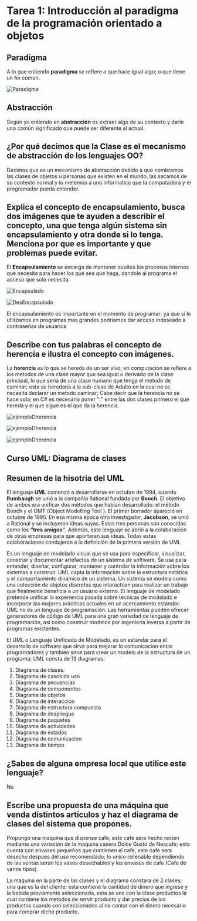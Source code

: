# Tarea 1: Introducción al paradigma de la programación orientado a objetos

## Paradigma

A lo que entiendo __paradigma__ se refiere a que hace igual algo; o que tiene un fin común.

![Paradigma](./Imagenes/paradigma.png)

## Abstracción

Según yo entiendo en __abstracción__ es extraer algo de su contexto y darle uno común significado que puede ser diferente al actual.

## ¿Por qué decimos que la Clase es el mecanismo de abstracción de los lenguajes OO?

Decimos que es un mecanismo de abstracción debido a que nombramos las clases de objetos u personas que existen en el mundo, las sacamos de su contexto normal y lo metemos a uno informatico que la computadora y el programador pueda entender.

## Explica el concepto de encapsulamiento, busca dos imágenes que te ayuden a describir el concepto, una que tenga algún sistema sin encapsulamiento y otra donde si lo tenga. Menciona por que es importante y que problemas puede evitar.

El __Encapsulamiento__ se encarga de mantener ocultos los procesos internos que necesita para hacer los que sea que haga, dandole al programa el acceso que solo necesita.

![Encapsulado](./Imagenes/encapsulado.jpg)

![DesEncapsulado](./Imagenes/desencapsulado.jpg)

El encapsulamiento es importante en el momento de programar; ya que si lo utilizamos en programas mas grandes podriamos dar acceso indeseado a contraseñas de usuarios 

## Describe con tus palabras el concepto de herencia e ilustra el concepto con imágenes.

La __herencia__ es lo que se hereda de un ser vivo; en computacion se refiere a los metodos de una clase mayor que sea igual o derivado de la clase principal, lo que seria de una clase humano que tenga el metodo de caminar; esta se heredaria a la sub-clase de Adulto en la cual no se necesita declarar un metodo caminar; Cabe decir que la herencia no se hace sola; en C# es necesario poner ":" entre las dos clases primero el que hereda y el que sigue es el que da la herencia.

![ejemploDherencia](./Imagenes/herencia.png)

![ejemploDherencia](./Imagenes/herencia2.jpg)

![ejemploDherencia](./Imagenes/herencia2.PNG)

## Curso UML: Diagrama de clases

## Resumen de la hisotria del UML

El lenguaje __UML__ comenzó a desarrollarse en octubre de 1994, cuando __Rumbaugh__ se unió a la compañía Rational fundada por __Booch__. El objetivo de ambos era unificar dos métodos que habían desarrollado: el método Booch y el OMT (Object Modelling Tool ). El primer borrador apareció en octubre de 1995. En esa misma época otro investigador, __Jacobson__, se unió a Rational y se incluyeron ideas suyas. Estas tres personas son conocidas como los __“tres amigos”__. Además, este lenguaje se abrió a la colaboración de otras empresas para que aportaran sus ideas. Todas estas colaboraciones condujeron a la definición de la primera versión de UML

Es un lenguaje de modelado visual que se usa para especificar, visualizar, construir y documentar artefactos de un sistema de software. Se usa para entender, diseñar, configurar, mantener y controlar la información sobre los sistemas a construir.
UML capta la información sobre la estructura estática y el comportamiento dinámico de un sistema. Un sistema se modela como una colección de objetos discretos que interactúan para realizar un trabajo que finalmente beneficia a un usuario externo.
El lenguaje de modelado pretende unificar la experiencia pasada sobre técnicas de modelado e incorporar las mejores prácticas actuales en un acercamiento estándar.
UML no es un lenguaje de programación. Las herramientas pueden ofrecer generadores de código de UML para una gran variedad de lenguaje de programación, así como construir modelos por ingeniería inversa a partir de programas existentes.

El UML o Lenguaje Unificado de Modelado, es un estandar para el desarrollo de software que sirve para mejorar la comunicacion entre programadores y tambien sirve para crear un modelo de la estructura de un programa; UML consta de 13 diagramas:

1. Diagrama de clases.
2. Diagrama de casos de uso
3. Diagrama de secuencias
4. Diagrama de componentes
5. Diagrama de objetos
6. Diagrama de interaccion
7. Diagrama de estructura compuesta
8. Diagrama de despliegue
9. Diagrama de paquetes
10. Diagrama de actividades
11. Diagrama de estados
12. Diagrama de comunicacion
13. Diagrama de tiempo

## ¿Sabes de alguna empresa local que utilice este lenguaje?

No

## Escribe una propuesta de una máquina que venda distintos artículos y haz el diagrama de clases del sistema que propones. 

Propongo una maquina que dispense cafe, este cafe sera hecho recien mediante una variacion de la maquina casera Dolce Gusto de Nescafe; esta cuenta con envases pequeños que contienen el cafe, este cafe sera desecho despues del uso recomendado; lo unico rellenable dependiendo de las ventas seran los vasos desechables y los envases de cafe (Cafe de varios tipos).

La maquina en la parte de las clases y el diagrama constara de 2 clases; una que es la del cliente; esta contiene la cantidad de dinero que ingrese y la bebida previamente seleccionada, esta se une con la clase productos la cual contiene los metodos de servir producto y dar precios de los productos cuando son seleccionados al no contar con el dinero necesario para comprar dicho producto.